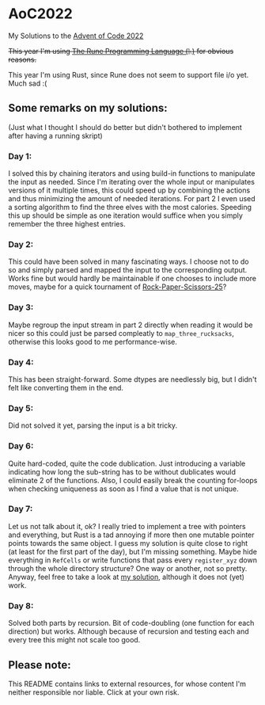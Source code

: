 # AoC2022
My Solutions to the [Advent of Code 2022](https://adventofcode.com/)

~~This year I'm using [The Rune Programming Language (ᚣ)](https://github.com/google/rune) for obvious reasons.~~

This year I'm using Rust, since Rune does not seem to support file i/o yet. Much sad :(

## Some remarks on my solutions:
(Just what I thought I should do better but didn't bothered to implement after having a running skript)

### Day 1:
I solved this by chaining iterators and using build-in functions to manipulate the input as needed. Since I'm iterating over the whole input or manipulates versions of it multiple times, this could speed up by combining the actions and thus minimizing the amount of needed iterations. For part 2 I even used a sorting algorithm to find the three elves with the most calories. Speeding this up should be simple as one iteration would suffice when you simply remember the three highest entries.

### Day 2:
This could have been solved in many fascinating ways. I choose not to do so and simply parsed and mapped the input to the corresponding output. Works fine but would hardly be maintainable if one chooses to include more moves, maybe for a quick tournament of [Rock-Paper-Scissors-25](https://umop.com/rps25.htm)?

### Day 3:
Maybe regroup the input stream in part 2 directly when reading it would be nicer so this could just be parsed compleatly to `map_three_rucksacks`, otherwise this looks good to me performance-wise.

### Day 4:
This has been straight-forward. Some dtypes are needlessly big, but I didn't felt like converting them in the end.

### Day 5:
Did not solved it yet, parsing the input is a bit tricky.

### Day 6:
Quite hard-coded, quite the code dublication. Just introducing a variable indicating how long the sub-string has to be without dublicates would eliminate 2 of the functions. Also, I could easily break the counting for-loops when checking uniqueness as soon as I find a value that is not unique.

### Day 7:
Let us not talk about it, ok? I really tried to implement a tree with pointers and everything, but Rust is a tad annoying if more then one mutable pointer points towards the same object. I guess my solution is quite close to right (at least for the first part of the day), but I'm missing something. Maybe hide everything in `RefCells` or write functions that pass every `register_xyz` down through the whole directory structure? One way or another, not so pretty. Anyway, feel free to take a look at [my solution](https://github.com/RuneDominik/AoC2022/tree/main/src/comms/dir.rs), although it does not (yet) work.

### Day 8:
Solved both parts by recursion. Bit of code-doubling (one function for each direction) but works. Although because of recursion and testing each and every tree this might not scale too good.

## Please note:
This README contains links to external resources, for whose content I'm neither responsible nor liable. Click at your own risk.
